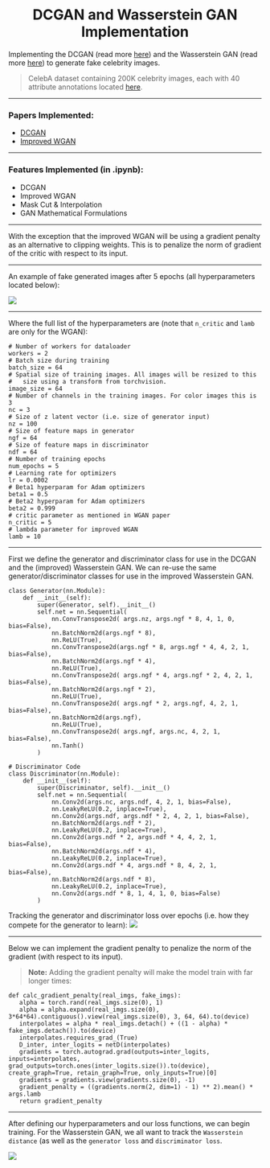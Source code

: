 <h1 align = "center"> DCGAN and Wasserstein GAN Implementation </h1>

Implementing the DCGAN (read more [here](https://arxiv.org/abs/1511.06434)) and the Wasserstein GAN (read more [here](https://arxiv.org/pdf/1704.00028.pdf)) to generate fake celebrity images.

> CelebA dataset containing 200K celebrity images, each with 40 attribute annotations located [here](http://mmlab.ie.cuhk.edu.hk/projects/CelebA.html).

***
### Papers Implemented:
- [DCGAN](https://arxiv.org/abs/1511.06434)
- [Improved WGAN](https://arxiv.org/pdf/1704.00028.pdf) 

***
### Features Implemented (in .ipynb):
- DCGAN
- Improved WGAN
- Mask Cut & Interpolation
- GAN Mathematical Formulations

***

With the exception that the improved WGAN will be using a gradient penalty as an alternative to clipping weights. This is to penalize the norm of gradient of the critic with respect to its input.
***
An example of fake generated images after 5 epochs (all hyperparameters located below):

![](https://github.com/atlascu/Wasserstein_GAN/blob/master/docs/imgs/dcgan.png)

***

Where the full list of the hyperparameters are (note that `n_critic` and `lamb` are only for the WGAN):
```    
# Number of workers for dataloader
workers = 2
# Batch size during training
batch_size = 64
# Spatial size of training images. All images will be resized to this
#   size using a transform from torchvision.
image_size = 64
# Number of channels in the training images. For color images this is 3
nc = 3
# Size of z latent vector (i.e. size of generator input)
nz = 100
# Size of feature maps in generator
ngf = 64
# Size of feature maps in discriminator
ndf = 64
# Number of training epochs
num_epochs = 5
# Learning rate for optimizers
lr = 0.0002
# Beta1 hyperparam for Adam optimizers
beta1 = 0.5
# Beta2 hyperparam for Adam optimizers
beta2 = 0.999
# critic parameter as mentioned in WGAN paper
n_critic = 5
# lambda parameter for improved WGAN
lamb = 10
```
*** 

First we define the generator and discriminator class for use in the DCGAN and the (improved) Wasserstein GAN. We can re-use the same generator/discriminator classes for use in the improved Wasserstein GAN.
```
class Generator(nn.Module):
    def __init__(self):
        super(Generator, self).__init__()
        self.net = nn.Sequential(
            nn.ConvTranspose2d( args.nz, args.ngf * 8, 4, 1, 0, bias=False),
            nn.BatchNorm2d(args.ngf * 8),
            nn.ReLU(True),
            nn.ConvTranspose2d(args.ngf * 8, args.ngf * 4, 4, 2, 1, bias=False),
            nn.BatchNorm2d(args.ngf * 4),
            nn.ReLU(True),
            nn.ConvTranspose2d( args.ngf * 4, args.ngf * 2, 4, 2, 1, bias=False),
            nn.BatchNorm2d(args.ngf * 2),
            nn.ReLU(True),
            nn.ConvTranspose2d( args.ngf * 2, args.ngf, 4, 2, 1, bias=False),
            nn.BatchNorm2d(args.ngf),
            nn.ReLU(True),
            nn.ConvTranspose2d( args.ngf, args.nc, 4, 2, 1, bias=False),
            nn.Tanh()
        )

# Discriminator Code
class Discriminator(nn.Module):
    def __init__(self):
        super(Discriminator, self).__init__()
        self.net = nn.Sequential(
            nn.Conv2d(args.nc, args.ndf, 4, 2, 1, bias=False),
            nn.LeakyReLU(0.2, inplace=True),
            nn.Conv2d(args.ndf, args.ndf * 2, 4, 2, 1, bias=False),
            nn.BatchNorm2d(args.ndf * 2),
            nn.LeakyReLU(0.2, inplace=True),
            nn.Conv2d(args.ndf * 2, args.ndf * 4, 4, 2, 1, bias=False),
            nn.BatchNorm2d(args.ndf * 4),
            nn.LeakyReLU(0.2, inplace=True),
            nn.Conv2d(args.ndf * 4, args.ndf * 8, 4, 2, 1, bias=False),
            nn.BatchNorm2d(args.ndf * 8),
            nn.LeakyReLU(0.2, inplace=True),
            nn.Conv2d(args.ndf * 8, 1, 4, 1, 0, bias=False)
        )
 ```
 
 Tracking the generator and discriminator loss over epochs (i.e. how they compete for the generator to learn):
![](https://github.com/atlascu/Wasserstein_GAN/blob/master/docs/imgs/loss.png)

***

Below we can implement the gradient penalty to penalize the norm of the gradient (with respect to its input).
 > **Note:** Adding the gradient penalty will make the model train with far longer times:
 
 ```
 def calc_gradient_penalty(real_imgs, fake_imgs):
    alpha = torch.rand(real_imgs.size(0), 1)
    alpha = alpha.expand(real_imgs.size(0), 3*64*64).contiguous().view(real_imgs.size(0), 3, 64, 64).to(device)
    interpolates = alpha * real_imgs.detach() + ((1 - alpha) * fake_imgs.detach()).to(device)
    interpolates.requires_grad_(True)
    D_inter, inter_logits = netD(interpolates)
    gradients = torch.autograd.grad(outputs=inter_logits, inputs=interpolates, grad_outputs=torch.ones(inter_logits.size()).to(device), create_graph=True, retain_graph=True, only_inputs=True)[0]
    gradients = gradients.view(gradients.size(0), -1)
    gradient_penalty = ((gradients.norm(2, dim=1) - 1) ** 2).mean() * args.lamb
    return gradient_penalty
```
***
After defining our hyperparameters and our loss functions, we can begin training. For the Wasserstein GAN, we all want to track the 
`Wasserstein distance` (as well as the `generator loss` and `discriminator loss`.

![](https://github.com/atlascu/Wasserstein_GAN/blob/master/docs/imgs/wgan%20loss.png)
